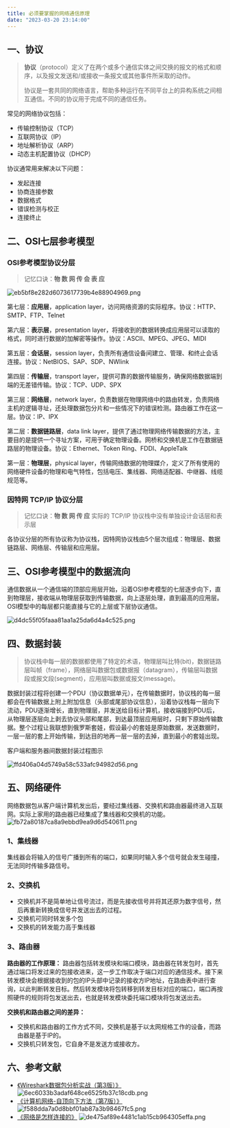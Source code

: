 ```yaml
---
title: 必须要掌握的网络通信原理
date: "2023-03-20 23:14:00"
---
```


## 一、协议

> **协议**（protocol）定义了在两个或多个通信实体之间交换的报文的格式和顺序，以及报文发送和/或接收一条报文或其他事件所采取的动作。
> 
> 协议是一套共同的网络语言，帮助多种运行在不同平台上的异构系统之间相互通信。不同的协议用于完成不同的通信任务。

常见的网络协议包括：

- 传输控制协议（TCP）
- 互联网协议（IP）
- 地址解析协议（ARP）
- 动态主机配置协议（DHCP）

协议通常用来解决以下问题：

- 发起连接
- 协商连接参数
- 数据格式
- 错误检测与校正
- 连接终止

## 二、OSI七层参考模型

### OSI参考模型协议分层

> 记忆口诀：**物 数 网 传 会 表 应**

![eb5bf8e282d6073617739b4e88904969.png](eb5bf8e282d6073617739b4e88904969.png)

第七层：**应用层**，application layer，访问网络资源的实际程序。协议：HTTP、SMTP、FTP、Telnet

第六层：**表示层**，presentation layer，将接收到的数据转换成应用层可以读取的格式，同时进行数据的加解密等操作。协议：ASCII、MPEG、JPEG、MIDI

第五层：**会话层**，session layer，负责所有通信设备间建立、管理、和终止会话连接。协议：NetBIOS、SAP、SDP、NWlink

第四层：**传输层**，transport layer，提供可靠的数据传输服务，确保网络数据端到端的无差错传输。协议：TCP、UDP、SPX

第三层：**网络层**，network layer，负责数据在物理网络中的路由转发，负责网络主机的逻辑寻址，还处理数据包分片和一些情况下的错误检测。路由器工作在这一层。协议：IP、IPX

第二层：**数据链路层**，data link layer，提供了通过物理网络传输数据的方法，主要目的是提供一个寻址方案，可用于确定物理设备。网桥和交换机是工作在数据链路层的物理设备。协议：Ethernet、Token Ring、FDDI、AppleTalk

第一层：**物理层**，physical layer，传输网络数据的物理媒介，定义了所有使用的网络硬件设备的物理和电气特性，包括电压、集线器、网络适配器、中继器、线缆规范等。

### 因特网 TCP/IP 协议分层

> 记忆口诀：**物 数 网 传 应**
> 实际的 TCP/IP 协议栈中没有单独设计会话层和表示层

各协议分层的所有协议称为协议栈，因特网协议栈由5个层次组成：物理层、数据链路层、网络层、传输层和应用层。




## 三、OSI参考模型中的数据流向

通信数据从一个通信端的顶部应用层开始，沿着OSI参考模型的七层逐步向下，直到物理层，接收端从物理层获取到传输数据，向上逐层处理，直到最高的应用层。OSI模型中的每层都只能直接与它的上层或下层协议通信。

![d4dc55f05faaa81aa1a25da6d4a4c525.png](d4dc55f05faaa81aa1a25da6d4a4c525.png)

## 四、数据封装

> 协议栈中每一层的数据都使用了特定的术语，物理层叫比特(bit)，数据链路层叫帧（frame），网络层叫数据包或数据报（datagram），传输层叫数据段或报文段(segment)，应用层叫数据或报文(message)。

数据封装过程将创建一个PDU（协议数据单元），在传输数据时，协议栈的每一层都会在传输数据上附上附加信息（头部或尾部协议信息），沿着协议栈每一层向下流动，PDU逐渐增长，直到物理层，并发送给目标计算机，接收端接到PDU后，从物理层逐层向上剥去协议头部和尾部，到达最顶层应用层时，只剩下原始传输数据。整个过程让我联想到俄罗斯套娃，假设最小的套娃是原始数据，发送数据时，一层一层的套上开始传输，到达目的地再一层一层的去掉，直到最小的套娃出现。

客户端和服务器间数据封装过程图示

![ffd406a04d5749a58c533afc94982d56.png](ffd406a04d5749a58c533afc94982d56.png)


## 五、网络硬件

网络数据包从客户端计算机发出后，要经过集线器、交换机和路由器最终进入互联网。实际上家用的路由器已经集成了集线器和交换机的功能。
![fb72a80187ca8a9ebbd9ea9d6d540611.png](./fb72a80187ca8a9ebbd9ea9d6d540611.png)

### 1、集线器

集线器会将输入的信号广播到所有的端口，如果同时输入多个信号就会发生碰撞，无法同时传输多路信号。

### 2、交换机

- 交换机并不是简单地让信号流过，而是先接收信号并将其还原为数字信号，然后再重新转换成信号并发送出去的过程。
- 交换机可同时转发多个包
- 交换机的转发能力高于集线器

### 3、路由器

**路由器的工作原理：**
路由器包括转发模块和端口模块，路由器在转发包时，首先通过端口将发过来的包接收进来，这一步工作取决于端口对应的通信技术。接下来转发模块会根据接收到的包的IP头部中记录的接收方IP地址，在路由表中进行查询，以此判断转发目标。然后转发模块将包转移到转发目标对应的端口，端口再按照硬件的规则将包发送出去，也就是转发模块委托端口模块将包发送出去。

**交换机和路由器之间的差异：**
- 交换机和路由器的工作方式不同，交换机是基于以太网规格工作的设备，而路由器是基于IP的。
- 交换机只转发包，它自身不是发送方或接收方。


## 六、参考文献

- [《Wireshark数据包分析实战（第3版）》](https://book.douban.com/subject/30387220/)
    ![6ec6033b3adaf648ce6525fb37c18cdb.png](./6ec6033b3adaf648ce6525fb37c18cdb.png)
- [《计算机网络-自顶向下方法（第7版）》](https://book.douban.com/subject/30280001//)
    ![f588dda7a0d8bbf01ab87a3b98467fc5.png](./f588dda7a0d8bbf01ab87a3b98467fc5.png)
- [《网络是怎样连接的》](https://book.douban.com/subject/26941639/)
    ![de475af89e4481c1ab15cb964305effa.png](./de475af89e4481c1ab15cb964305effa.png)
